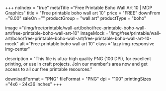 +++
noIndex = "true"
metaTitle ="Free Printable Boho Wall Art 10 | MDP Graphics"
title = "Free printable boho wall art 10"
price = "FREE"
downFrom ="8.00"
saleOn =""
productGroup = "wall art"
productType = "boho"

image ="/img/free/printable/wall-art/boho/free-printable-boho-wall-art/free-printable-boho-wall-art-10"
imageMock ="/img/free/printable/wall-art/boho/free-printable-boho-wall-art/free-printable-boho-wall-art-10-mock"
alt ="Free printable boho wall art 10"
class ="lazy img-responsive img-center"

description = "This file is ultra-high quality PNG (100 DPI), for excellent printing, or use in craft projects. Join our member's area now and get access to all our free printable resources."

downloadFormat = "PNG"
fileFormat = "PNG"
dpi = "100"
printingSizes ="4x6 - 24x36 inches"
+++


